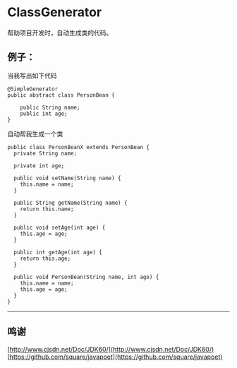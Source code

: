 # ClassGenerator
帮助项目开发时，自动生成类的代码。


## 例子：

当我写出如下代码
```
@SimpleGenerator
public abstract class PersonBean {

    public String name;
    public int age;
}
```
自动帮我生成一个类 
```
public class PersonBeanX extends PersonBean {
  private String name;

  private int age;

  public void setName(String name) {
    this.name = name;
  }

  public String getName(String name) {
    return this.name;
  }

  public void setAge(int age) {
    this.age = age;
  }

  public int getAge(int age) {
    return this.age;
  }

  public void PersonBean(String name, int age) {
    this.name = name;
    this.age = age;
  }
}

```

-------------------

## 鸣谢
[http://www.cjsdn.net/Doc/JDK60/](http://www.cjsdn.net/Doc/JDK60/)
[https://github.com/square/javapoet](https://github.com/square/javapoet)